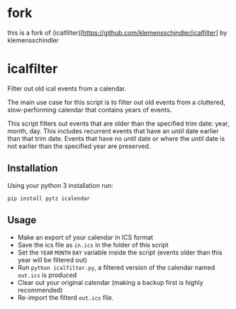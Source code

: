 # fork
this is a fork of (icalfilter)[https://github.com/klemensschindler/icalfilter] by klemensschindler 

# icalfilter
Filter out old ical events from a calendar.

The main use case for this script is to filter out old events from a cluttered, slow-performing calendar that contains years of events.

This script filters out events that are older than the specified trim date: year, month, day.
This includes recurrent events that have an *until* date earlier than that trim date. Events that have no *until* date or where the *until* date is not earlier than the specified year are preserved.

## Installation
Using your python 3 installation run:

```
pip install pytz icalendar
```

## Usage
* Make an export of your calendar in ICS format
* Save the ics file as `in.ics` in the folder of this script
* Set the `YEAR` `MONTH` `DAY` variable inside the script (events older than this year will be filtered out)
* Run `python icalfilter.py`, a filtered version of the calendar named `out.ics` is produced
* Clear out your original calendar (making a backup first is highly recommended)
* Re-import the filterd `out.ics` file.



